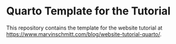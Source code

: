# Quarto Template for the Tutorial

This repository contains the template for the website tutorial at <https://www.marvinschmitt.com/blog/website-tutorial-quarto/>.

<p>
</p>
